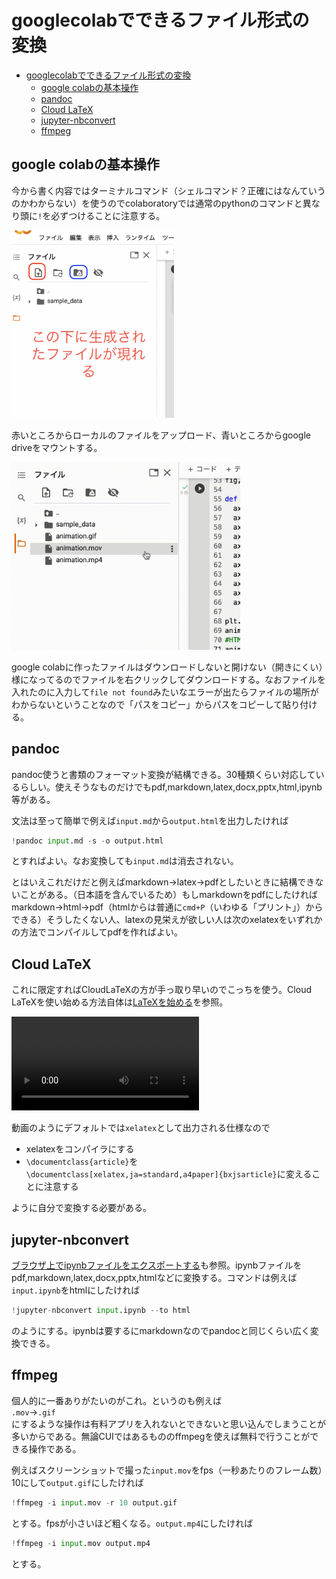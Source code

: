 <script src="main.js"></script>

<script type="text/javascript" id="MathJax-script" async=""
	src="https://cdn.jsdelivr.net/npm/mathjax@3/es5/tex-mml-chtml.js">
</script>
<script>
	MathJax = {
		loader: { load: ['[tex]/physics', '[tex]/newcommand', '[tex]/mathtools'] },
				tex: {
					inlineMath: [['$', '$'], ['\\(', '\\)']],
					packages: { '[+]': ['physics', 'newcommand', 'mathtools'] },
				},
				chtml: {
					matchFontHeight: false
				}
			};
</script>

<style>
img{
max-height:300px
}
video{
max-height:300px
}
</style>


# googlecolabでできるファイル形式の変換

- [googlecolabでできるファイル形式の変換](#googlecolabでできるファイル形式の変換)
	- [google colabの基本操作](#google-colabの基本操作)
	- [pandoc](#pandoc)
	- [Cloud LaTeX](#cloud-latex)
	- [jupyter-nbconvert](#jupyter-nbconvert)
	- [ffmpeg](#ffmpeg)

## google colabの基本操作

今から書く内容ではターミナルコマンド（シェルコマンド？正確にはなんていうのかわからない）を使うのでcolaboratoryでは通常のpythonのコマンドと異なり頭に`!`を必ずつけることに注意する。

![](Conversion_sfiles/SS_14.png)

赤いところからローカルのファイルをアップロード、青いところからgoogle driveをマウントする。

![](Conversion_sfiles/SS_8_mov.gif)

google colabに作ったファイルはダウンロードしないと開けない（開きにくい）様になってるのでファイルを右クリックしてダウンロードする。なおファイルを入れたのに入力して`file not found`みたいなエラーが出たらファイルの場所がわからないということなので「パスをコピー」からパスをコピーして貼り付ける。

## pandoc

pandoc使うと書類のフォーマット変換が結構できる。30種類くらい対応しているらしい。使えそうなものだけでもpdf,markdown,latex,docx,pptx,html,ipynb等がある。

文法は至って簡単で例えば`input.md`から`output.html`を出力したければ
```python
!pandoc input.md -s -o output.html
```
とすればよい。なお変換しても`input.md`は消去されない。

とはいえこれだけだと例えばmarkdown->latex->pdfとしたいときに結構できないことがある。（日本語を含んでいるため）もしmarkdownをpdfにしたければmarkdown->html->pdf（htmlからは普通に`cmd+P`（いわゆる「プリント」）からできる）そうしたくない人、latexの見栄えが欲しい人は次のxelatexをいずれかの方法でコンパイルしてpdfを作ればよい。

## Cloud LaTeX 

これに限定すればCloudLaTeXの方が手っ取り早いのでこっちを使う。Cloud LaTeXを使い始める方法自体は[LaTeXを始める](https://yumannimac.github.io/LaTeX_intro/)を参照。

<video controls controles poster="">
<source src="./Conversion_sfiles/SS_6.mov">
</video>
</source>

動画のようにデフォルトでは`xelatex`として出力される仕様なので
- xelatexをコンパイラにする
- `\documentclass{article}`を`\documentclass[xelatex,ja=standard,a4paper]{bxjsarticle}`に変えることに注意する

ように自分で変換する必要がある。



## jupyter-nbconvert 
[ブラウザ上でipynbファイルをエクスポートする](https://yumannimac.github.io/nbconvert_bibouroku/)も参照。ipynbファイルをpdf,markdown,latex,docx,pptx,htmlなどに変換する。コマンドは例えば`input.ipynb`をhtmlにしたければ
```python
!jupyter-nbconvert input.ipynb --to html
```
のようにする。ipynbは要するにmarkdownなのでpandocと同じくらい広く変換できる。

## ffmpeg 

個人的に一番ありがたいのがこれ。というのも例えば  
`.mov`->`.gif`  
にするような操作は有料アプリを入れないとできないと思い込んでしまうことが多いからである。無論CUIではあるもののffmpegを使えば無料で行うことができる操作である。

例えばスクリーンショットで撮った`input.mov`をfps（一秒あたりのフレーム数）10にして`output.gif`にしたければ
```python
!ffmpeg -i input.mov -r 10 output.gif
```
とする。fpsが小さいほど粗くなる。`output.mp4`にしたければ
```python
!ffmpeg -i input.mov output.mp4
```
とする。






















<script src="https://blz-soft.github.io/md_style/release/v1.2/md_style.js" ></script>